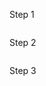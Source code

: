 Step 1
<p align="center">
  <img src=" "  width="800"/>
 </p>
Step 2
<p align="center">
  <img src=" "  width="800"/>
 </p>
Step 3
<p align="center">
  <img src=" "  width="800"/>
 </p>


